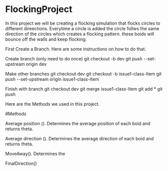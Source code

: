 # FlockingProject

In this project we will be creating a flocking simulation that flocks circles to different direections. Everytime a circle is added the circle follws the same direction of the circles which creates a flocking pattern. these boids will bounce off the walls and keep flocking.

First Create a Branch. Here are some instructions on how to do that. 

Create branch (only need to do once)
git checkout -b dev
git push --set-upstream origin dev

Make other branches 
git checkout dev
git checkout -b issue1-class-Item
git push --set-upstream origin issue1-class-Item

Finish with branch
git checkout dev
git merge issue1-class-Item
git add *
git push



Here are the Methods we used in this project. 

#Methods

Average position (). Determines the average position of each boid and returns theta. 

Average direction (). Determines the average direction of each boid and returns theta. 

MoveAway(). Determines the 

FinalDirection()






 
